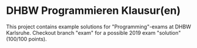 # DHBW Programmieren Klausur(en)

This project contains example solutions for "Programming"-exams at DHBW Karlsruhe.
Checkout branch "exam" for a possible 2019 exam "solution" (100/100 points).
